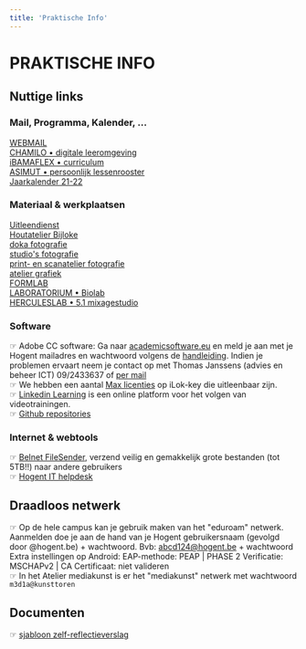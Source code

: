 ```yaml
---
title: 'Praktische Info'
---
```


# PRAKTISCHE INFO

## Nuttige links

### Mail, Programma, Kalender, ...

<div class="chipXL"><a href="http://webmail.hogent.be/" target=_blanc>WEBMAIL</a></div>
<div class="chipXL"><a href="https://chamilo.hogent.be/" target=_blanc>CHAMILO • digitale leeromgeving</a></div>
<div class="chipXL"><a href="https://ibamaflex.hogent.be/" target=_blanc>iBAMAFLEX • curriculum</a></div>
<div class="chipXL"><a href="https://hogent.asimut.net/public/" target=_blanc>ASIMUT • persoonlijk lessenrooster</a></div>

<div class="chipXL"><a href="https://schoolofartsgent.be/2021/wp-content/uploads/2021/05/07_Acad-kal-2021-2022-SCH-ACAD-v2.pdf" target=_blanc>Jaarkalender 21-22</a></div>

### Materiaal & werkplaatsen
<div class="chipXL"><a href="http://uitleendienst.schoolofarts.be/users/sign_in" target=_blanc>Uitleendienst</a></div>
<div class="chipXL"><a href="https://www.facebook.com/KASKhoutatelier" target=_blanc>Houtatelier Bijloke</a></div>
<div class="chipXL"><a href="" target=_blanc>doka fotografie</a></div>
<div class="chipXL"><a href="" target=_blanc>studio's fotografie</a></div>
<div class="chipXL"><a href="" target=_blanc>print- en scanatelier fotografie</a></div>
<div class="chipXL"><a href="" target=_blanc>atelier grafiek</a></div>
<div class="chipXL"><a href="https://www.formlab.schoolofarts.be/" target=_blanc>FORMLAB</a></div>
<div class="chipXL"><a href="http://www.laboratorium.bio/" target=_blanc>LABORATORIUM • Biolab</a></div>
<div class="chipXL"><a href="https://schoolofartsgent.be/nl/onderzoek/infrastructuur/" target=_blanc>HERCULESLAB • 5.1 mixagestudio</a></div>


### Software

☞   Adobe CC software: Ga naar [academicsoftware.eu](https://www.academicsoftware.eu/) en meld je aan met je Hogent mailadres en wachtwoord volgens de [handleiding](https://streamable.com/tb4xyr). Indien je problemen ervaart neem je contact op met Thomas Janssens (advies en beheer ICT) 09/2433637 of [per mail](mailto:thomas.janssens@hogent.be)    
☞   We hebben een aantal [Max licenties](https://cycling74.com/) op iLok-key die  uitleenbaar zijn.    
☞   [Linkedin Learning](https://linkedin-learning.pxf.io/) is een online platform voor het volgen van videotrainingen.    
☞   [Github repositories](https://github.com/theBlackBoxSociety/)

### Internet & webtools

☞ [Belnet FileSender](https://filesender.belnet.be/index.php?s=upload), verzend veilig en gemakkelijk grote bestanden (tot 5TB!!) naar andere gebruikers     
☞ [Hogent IT helpdesk](https://servicedesk.hogent.be/)

## Draadloos netwerk

☞ Op de hele campus kan je gebruik maken van het "eduroam" netwerk. Aanmelden doe je aan de hand van je Hogent gebruikersnaam (gevolgd door @hogent.be) + wachtwoord. Bvb: abcd124@hogent.be + wachtwoord     
Extra instellingen op Android: EAP-methode: PEAP | PHASE 2 Verificatie: MSCHAPv2 | CA Certificaat: niet valideren    
☞ In het Atelier mediakunst is er het "mediakunst" netwerk met wachtwoord `m3d1a@kunsttoren`

## Documenten

☞ [sjabloon zelf-reflectieverslag](SjabloonReflectieverslag.rtf)
